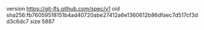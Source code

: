 version https://git-lfs.github.com/spec/v1
oid sha256:fb76059518151b4ad40720abe27412a6e1360612b86dfaec7d517cf3dd3c6dc7
size 5887
